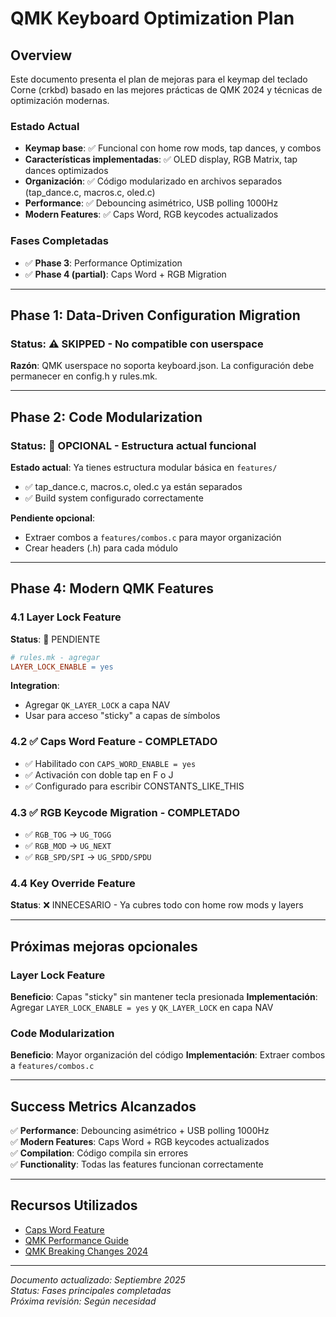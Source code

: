 # QMK Keyboard Optimization Plan

## Overview

Este documento presenta el plan de mejoras para el keymap del teclado Corne (crkbd) basado en las mejores prácticas de QMK 2024 y técnicas de optimización modernas.

### Estado Actual
- **Keymap base**: ✅ Funcional con home row mods, tap dances, y combos
- **Características implementadas**: ✅ OLED display, RGB Matrix, tap dances optimizados  
- **Organización**: ✅ Código modularizado en archivos separados (tap_dance.c, macros.c, oled.c)
- **Performance**: ✅ Debouncing asimétrico, USB polling 1000Hz
- **Modern Features**: ✅ Caps Word, RGB keycodes actualizados

### Fases Completadas
- ✅ **Phase 3**: Performance Optimization 
- ✅ **Phase 4 (partial)**: Caps Word + RGB Migration

---

## Phase 1: Data-Driven Configuration Migration

### Status: ⚠️ SKIPPED - No compatible con userspace

**Razón**: QMK userspace no soporta keyboard.json. La configuración debe permanecer en config.h y rules.mk.

---

## Phase 2: Code Modularization

### Status: 🔄 OPCIONAL - Estructura actual funcional

**Estado actual**: Ya tienes estructura modular básica en `features/`
- ✅ tap_dance.c, macros.c, oled.c ya están separados
- ✅ Build system configurado correctamente

**Pendiente opcional**:
- Extraer combos a `features/combos.c` para mayor organización
- Crear headers (.h) para cada módulo

---

## Phase 4: Modern QMK Features  

### 4.1 Layer Lock Feature
**Status**: 🔄 PENDIENTE

```makefile
# rules.mk - agregar
LAYER_LOCK_ENABLE = yes
```

**Integration**:
- Agregar `QK_LAYER_LOCK` a capa NAV
- Usar para acceso "sticky" a capas de símbolos

### 4.2 ✅ Caps Word Feature - COMPLETADO
- ✅ Habilitado con `CAPS_WORD_ENABLE = yes`
- ✅ Activación con doble tap en F o J
- ✅ Configurado para escribir CONSTANTS_LIKE_THIS

### 4.3 ✅ RGB Keycode Migration - COMPLETADO
- ✅ `RGB_TOG` → `UG_TOGG`  
- ✅ `RGB_MOD` → `UG_NEXT`
- ✅ `RGB_SPD/SPI` → `UG_SPDD/SPDU`

### 4.4 Key Override Feature
**Status**: ❌ INNECESARIO - Ya cubres todo con home row mods y layers

---

## Próximas mejoras opcionales

### Layer Lock Feature
**Beneficio**: Capas "sticky" sin mantener tecla presionada
**Implementación**: Agregar `LAYER_LOCK_ENABLE = yes` y `QK_LAYER_LOCK` en capa NAV

### Code Modularization 
**Beneficio**: Mayor organización del código
**Implementación**: Extraer combos a `features/combos.c`

---

## Success Metrics Alcanzados

✅ **Performance**: Debouncing asimétrico + USB polling 1000Hz  
✅ **Modern Features**: Caps Word + RGB keycodes actualizados  
✅ **Compilation**: Código compila sin errores  
✅ **Functionality**: Todas las features funcionan correctamente  

---

## Recursos Utilizados

- [Caps Word Feature](https://docs.qmk.fm/features/caps_word)
- [QMK Performance Guide](https://docs.qmk.fm/squeezing_avr)
- [QMK Breaking Changes 2024](https://docs.qmk.fm/ChangeLog/20241124)

---

*Documento actualizado: Septiembre 2025*  
*Status: Fases principales completadas*  
*Próxima revisión: Según necesidad*